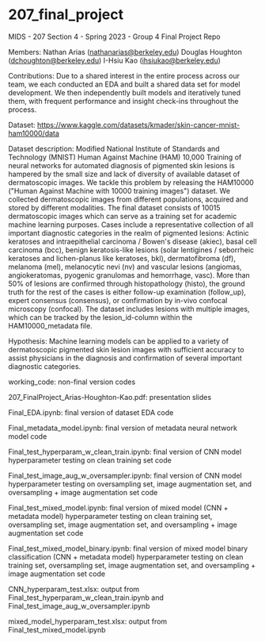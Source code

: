 # 207_final_project
MIDS - 207 Section 4 - Spring 2023 - Group 4 Final Project Repo

Members:
Nathan Arias (nathanarias@berkeley.edu)
Douglas Houghton (dchoughton@berkeley.edu)
I-Hsiu Kao (ihsiukao@berkeley.edu)

Contributions:
Due to a shared interest in the entire process across our team, we each conducted an EDA and built a shared data set for model development. We then independently built models and iteratively tuned them, with frequent performance and insight check-ins throughout the process.

Dataset: https://www.kaggle.com/datasets/kmader/skin-cancer-mnist-ham10000/data

Dataset description: 
Modified National Institute of Standards and Technology (MNIST) Human Against Machine (HAM) 10,000
Training of neural networks for automated diagnosis of pigmented skin lesions is hampered by the small size and lack of diversity of available dataset of dermatoscopic images. We tackle this problem by releasing the HAM10000 ("Human Against Machine with 10000 training images") dataset. We collected dermatoscopic images from different populations, acquired and stored by different modalities. The final dataset consists of 10015 dermatoscopic images which can serve as a training set for academic machine learning purposes. Cases include a representative collection of all important diagnostic categories in the realm of pigmented lesions: Actinic keratoses and intraepithelial carcinoma / Bowen's disease (akiec), basal cell carcinoma (bcc), benign keratosis-like lesions (solar lentigines / seborrheic keratoses and lichen-planus like keratoses, bkl), dermatofibroma (df), melanoma (mel), melanocytic nevi (nv) and vascular lesions (angiomas, angiokeratomas, pyogenic granulomas and hemorrhage, vasc).
More than 50% of lesions are confirmed through histopathology (histo), the ground truth for the rest of the cases is either follow-up examination (follow_up), expert consensus (consensus), or confirmation by in-vivo confocal microscopy (confocal). The dataset includes lesions with multiple images, which can be tracked by the lesion_id-column within the HAM10000_metadata file.

Hypothesis: Machine learning models can be applied to a variety of dermatoscopic pigmented skin lesion images with sufficient accuracy to assist physicians in the diagnosis and confirmation of several important diagnostic categories.

working_code: non-final version codes

207_FinalProject_Arias-Houghton-Kao.pdf: presentation slides

Final_EDA.ipynb: final version of dataset EDA code

Final_metadata_model.ipynb: final version of metadata neural network model code

Final_test_hyperparam_w_clean_train.ipynb: final version of CNN model hyperparameter testing on clean training set code

Final_test_image_aug_w_oversampler.ipynb: final version of CNN model hyperparameter testing on oversampling set, image augmentation set, and oversampling + image augmentation set code

Final_test_mixed_model.ipynb: final version of mixed model (CNN + metadata model) hyperparameter testing on clean training set, oversampling set, image augmentation set, and oversampling + image augmentation set code

Final_test_mixed_model_binary.ipynb: final version of mixed model binary classification (CNN + metadata model) hyperparameter testing on clean training set, oversampling set, image augmentation set, and oversampling + image augmentation set code

CNN_hyperparam_test.xlsx: output from Final_test_hyperparam_w_clean_train.ipynb and Final_test_image_aug_w_oversampler.ipynb


mixed_model_hyperparam_test.xlsx: output from Final_test_mixed_model.ipynb